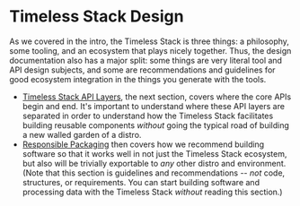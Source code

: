 Timeless Stack Design
=====================

As we covered in the intro, the Timeless Stack is three things:
a philosophy, some tooling, and an ecosystem that plays nicely together.
Thus, the design documentation also has a major split:
some things are very literal tool and API design subjects,
and some are recommendations and guidelines for good ecosystem integration
in the things you generate with the tools.

- [Timeless Stack API Layers](./API), the next section, covers where
  the core APIs begin and end.  It's important to understand where these
  API layers are separated in order to understand how the Timeless Stack
  facilitates building reusable components *without* going the typical
  road of building a new walled garden of a distro.
- [Responsible Packaging](./packaging) then covers how we recommend building
  software so that it works well in not just the Timeless Stack ecosystem, but
  also will be trivially exportable to *any* other distro and environment.
  (Note that this section is guidelines and recommendations -- *not* code,
  structures, or requirements.  You can start building software and processing
  data with the Timeless Stack *without* reading this section.)
